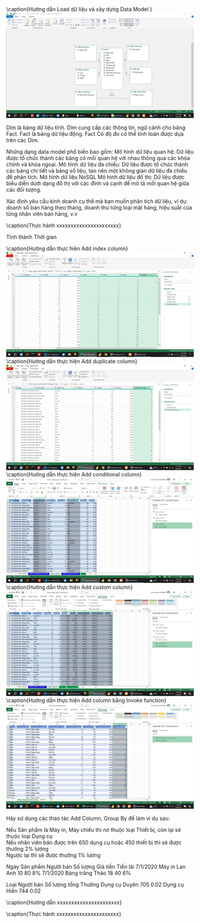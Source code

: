<!-- !\subsubsection{Video 3} -->

\caption{Hướng dẫn Load dữ liệu và xây dựng Data Model }
![alt text](Bai1/Video3/HuongDan/image.png)

<!-- Dim & Fact: Bảng nào là dữ liệu động, bảng nào là dữ liệu tĩnh? -->

Dim là bảng dữ liệu tĩnh. Dim cung cấp các thông tin, ngữ cảnh cho bảng Fact.
Fact là bảng dữ liệu động. Fact Có độ đo có thể tính toán được dựa trên các Dim.

<!-- Có những dạng data model nào? -->

Những dạng data model phổ biến bao gồm:
Mô hình dữ liệu quan hệ: Dữ liệu được tổ chức thành các bảng có mối quan hệ với nhau thông qua các khóa chính và khóa ngoại.
Mô hình dữ liệu đa chiều: Dữ liệu được tổ chức thành các bảng chi tiết và bảng số liệu, tạo nên một không gian dữ liệu đa chiều để phân tích.
Mô hình dữ liệu NoSQL
Mô hình dữ liệu đồ thị: Dữ liệu được biểu diễn dưới dạng đồ thị với các đỉnh và cạnh để mô tả mối quan hệ giữa các đối tượng.
<!--  -->
Xác định yêu cầu kinh doanh cụ thể mà bạn muốn phân tích dữ liệu, ví dụ: doanh số bán hàng theo tháng, doanh thu từng loại mặt hàng, hiệu suất của từng nhân viên bán hàng, v.v
<!--  -->

\caption{Thực hành xxxxxxxxxxxxxxxxxxxxxx}

<!-- Bài tập cơ bản: Thực hành với sheet Sale của file KinhDoanh.xlsx: -->

<!-- 1. ETL dữ liệu -->

<!-- !hình ảnh -->

<!-- 2. Viết requirement -->

<!-- !Phân tích về -->

<!-- !Trên khía cạnh   -->

<!-- Phân tích về   Doanh thu -->
<!-- Trên khía cạnh  -->

Tỉnh thành
Thời gian

<!-- 3. Lên bảng danh mục các cột (vẽ voi) -->
<!-- !sheeet -->
<!-- Nhân viên sale		Loại mặt hàng			Hình thức vận chuyển		Đóng gói -->

<!-- 4. Phân tích Dim & Fact -->
<!-- !  ảnh -->

<!-- 5. Vẽ data model -->
<!-- !   hcn d -->

<!-- Bài tập nâng cao: Thực hành với sheet Sale và sheet Marketing của file KinhDoanh.xlsx: -->

<!-- 1. ETL dữ liệu (Merge 2 sheet với nhau) -->
<!-- 2. Viết requirement -->
<!-- 3. Lên bảng danh mục các cột (vẽ voi) -->
<!-- 4. Phân tích Dim & Fact -->
<!-- 5. Vẽ data model -->

<!-- !\subsubsection{Video 4} -->
<!-- !\subsubsection{Video 4} -->
<!-- !\subsubsection{Video 4} -->
<!-- !\subsubsection{Video 4} -->
<!-- !\subsubsection{Video 4} -->
<!-- !\subsubsection{Video 4} -->
<!-- !\subsubsection{Video 4} -->
<!-- !\subsubsection{Video 4} -->
<!-- !\subsubsection{Video 4} -->
\caption{Hướng dẫn thực hiện  Add index column}
![alt text](Bai1/Video4/HuongDan/0.png)
\caption{Hướng dẫn thực hiện  Add duplicate column}
![alt text](Bai1/Video4/HuongDan/1.png)
\caption{Hướng dẫn thực hiện  Add conditional column}
![alt text](Bai1/Video4/HuongDan/2.png)
\caption{Hướng dẫn thực hiện  Add custom column}
![alt text](Bai1/Video4/HuongDan/3.png)
\caption{Hướng dẫn thực hiện  Add column bằng Invoke function}
![alt text](Bai1/Video4/HuongDan/4.png)


Hãy sử dụng các thao tác Add Column, Group By để làm ví dụ sau:			
			
Nếu Sản phẩm là Máy in, Máy chiếu thì nó thuộc loại Thiết bị, còn lại sẽ thuộc loại  Dụng cụ			
Nếu nhân viên bán được trên 650 dụng cụ hoặc 450 thiết bị thì sẽ được thưởng 2% lương			
Ngược lại thì sẽ được thưởng 1% lương			
			
			
			
			
			
			
			
			
			

Ngày	Sản phẩm	Người bán	Số lượng	Giá tiền	Tiền lãi
7/1/2020	Máy in	Lan Anh	10	80	8%
7/1/2020	Bảng trắng	Thảo	18	40	6%






Loại	Người bán	Số lượng tổng	Thưởng
Dụng cụ	Duyên	705	0.02
Dụng cụ	Hiền	744	0.02

<!-- !\subsubsection{Video 5} -->
<!-- !\subsubsection{Video 5} -->
<!-- !\subsubsection{Video 5} -->
<!-- !\subsubsection{Video 5} -->
<!-- !\subsubsection{Video 5} -->
<!-- !\subsubsection{Video 5} -->
<!-- !\subsubsection{Video 5} -->
<!-- !\subsubsection{Video 5} -->
<!-- !\subsubsection{Video 5} -->
<!-- !\subsubsection{Video 5} -->
<!-- !\subsubsection{Video 5} -->
<!-- !\subsubsection{Video 5} -->

<!--  -->

\caption{Hướng dẫn xxxxxxxxxxxxxxxxxxxxxx}

\caption{Thực hành xxxxxxxxxxxxxxxxxxxxxx}

